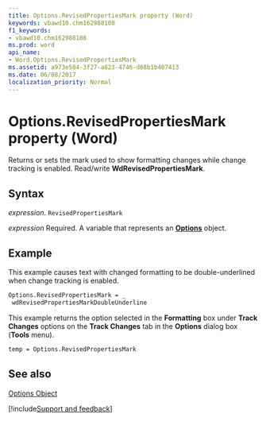 ```yaml
---
title: Options.RevisedPropertiesMark property (Word)
keywords: vbawd10.chm162988108
f1_keywords:
- vbawd10.chm162988108
ms.prod: word
api_name:
- Word.Options.RevisedPropertiesMark
ms.assetid: a973e504-3f27-a823-4746-d68b1b407413
ms.date: 06/08/2017
localization_priority: Normal
---
```



# Options.RevisedPropertiesMark property (Word)

Returns or sets the mark used to show formatting changes while change tracking is enabled. Read/write  **WdRevisedPropertiesMark**.


## Syntax

_expression_. `RevisedPropertiesMark`

_expression_ Required. A variable that represents an **[Options](Word.Options.md)** object.


## Example

This example causes text with changed formatting to be double-underlined when change tracking is enabled.


```vb
Options.RevisedPropertiesMark = _ 
 wdRevisedPropertiesMarkDoubleUnderline
```

This example returns the option selected in the  **Formatting** box under **Track Changes** options on the **Track Changes** tab in the **Options** dialog box (**Tools** menu).




```vb
temp = Options.RevisedPropertiesMark
```


## See also


[Options Object](Word.Options.md)

[!include[Support and feedback](~/includes/feedback-boilerplate.md)]